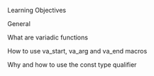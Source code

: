 Learning Objectives

General

What are variadic functions

How to use va_start, va_arg and va_end macros

Why and how to use the const type qualifier

